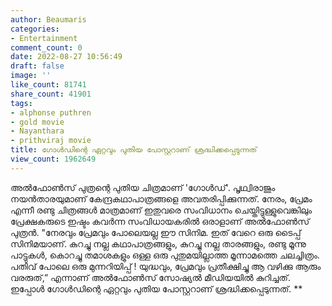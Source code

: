```yaml
---
author: Beaumaris
categories:
- Entertainment
comment_count: 0
date: 2022-08-27 10:56:49
draft: false
image: ''
like_count: 81741
share_count: 41901
tags:
- alphonse puthren
- gold movie
- Nayanthara
- prithviraj movie
title: ഗോൾഡിന്റെ ഏറ്റവും പുതിയ പോസ്റ്ററാണ് ശ്രദ്ധിക്കപ്പെടുന്നത്
view_count: 1962649
---
```


അൽഫോൺസ് പുത്രന്റെ പുതിയ ചിത്രമാണ് 'ഗോൾഡ്'. പൃഥ്വിരാജും നയൻതാരയുമാണ് കേന്ദ്രകഥാപാത്രങ്ങളെ അവതരിപ്പിക്കുന്നത്. നേരം, പ്രേമം എന്നീ രണ്ടു ചിത്രങ്ങൾ മാത്രമാണ് ഇതുവരെ സംവിധാനം ചെയ്തിട്ടുള്ളുവെങ്കിലും പ്രേക്ഷകരുടെ ഇഷ്ടം കവർന്ന സംവിധായകരിൽ ഒരാളാണ് അൽഫോൺസ് പുത്രൻ. "നേരവും പ്രേമവും പോലെയല്ല ഈ സിനിമ. ഇത് വേറെ ഒരു ടൈപ്പ് സിനിമയാണ്. കുറച്ചു നല്ല കഥാപാത്രങ്ങളും, കുറച്ചു നല്ല താരങ്ങളും, രണ്ടു മൂന്നു പാട്ടുകൾ, കൊറച്ചു തമാശകളും ഒള്ള ഒരു പുതുമയില്ലാത്ത മൂന്നാമത്തെ ചലച്ചിത്രം. പതിവ് പോലെ ഒരു മുന്നറിയിപ്പ് ! യുദ്ധവും, പ്രേമവും പ്രതീക്ഷിച്ചു ആ വഴിക്കു ആരും വരരുത്,” എന്നാണ് അൽഫോൺസ് സോഷ്യൽ മീഡിയയിൽ കുറിച്ചത്. ഇപ്പോൾ ഗോൾഡിന്റെ ഏറ്റവും പുതിയ പോസ്റ്ററാണ് ശ്രദ്ധിക്കപ്പെടുന്നത്. **